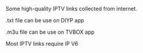Some high-quality IPTV links collected from internet.

.txt file can be use on DIYP app

.m3u file can be use on TVBOX app

Most IPTV links require IP V6
